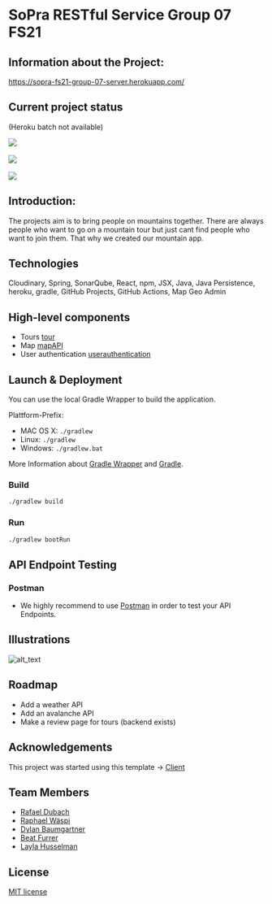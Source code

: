 # SoPra RESTful Service Group 07 FS21
## Information about the Project: 

https://sopra-fs21-group-07-server.herokuapp.com/

## Current project status
(Heroku batch not available)
<p align="left">
  <a href="https://github.com/sopra-fs21-group-07/server/actions">
    <img src="https://github.com/sopra-fs21-group-07/server/workflows/Deploy%20Project/badge.svg">
  </a>
  <br></br>
  <a href="https://sonarcloud.io/dashboard?id=sopra-fs21-group-07_server">
      <img src="https://sonarcloud.io/api/project_badges/measure?project=sopra-fs21-group-07_server&metric=coverage">
  </a>
  <br></br>
  <a href="https://sonarcloud.io/dashboard?id=sopra-fs21-group-07_server">
        <img src="https://sonarcloud.io/api/project_badges/measure?project=sopra-fs21-group-07_server&metric=alert_status">
    </a>
</p>

## Introduction: 
The projects aim is to bring people on mountains together. There are always people who want to go on a mountain tour but just cant find people who want to join them. That why we created our mountain app.

## Technologies
Cloudinary,
Spring,
SonarQube,
React,
npm,
JSX,
Java,
Java Persistence,
heroku,
gradle,
GitHub Projects,
GitHub Actions,
Map Geo Admin

## High-level components

- Tours [tour](https://github.com/sopra-fs21-group-07/server/tree/main/src/main/java/sopra/tour)
- Map [mapAPI](https://github.com/sopra-fs21-group-07/server/tree/main/src/main/java/sopra/mapAPI)
- User authentication [userauthentication](https://github.com/sopra-fs21-group-07/server/tree/main/src/main/java/sopra/userauthentication)

## Launch & Deployment

You can use the local Gradle Wrapper to build the application.

Plattform-Prefix:

-   MAC OS X: `./gradlew`
-   Linux: `./gradlew`
-   Windows: `./gradlew.bat`

More Information about [Gradle Wrapper](https://docs.gradle.org/current/Userguide/gradle_wrapper.html) and [Gradle](https://gradle.org/docs/).

### Build

```bash
./gradlew build
```

### Run

```bash
./gradlew bootRun
```


## API Endpoint Testing

### Postman

-   We highly recommend to use [Postman](https://www.getpostman.com) in order to test your API Endpoints.

## Illustrations

![alt_text](https://github.com/sopra-fs21-group-07/client/blob/main/src/components/images/Dashboard_App.png)

## Roadmap

- Add a weather API
- Add an avalanche API
- Make a review page for tours (backend exists)

## Acknowledgements

This project was started using this template -> [Client](https://github.com/HASEL-UZH/sopra-fs21-template-client)

## Team Members

- [Rafael Dubach](https://github.com/radubauzh)
- [Raphael Wäspi](https://github.com/sumsumcity)
- [Dylan Baumgartner](https://github.com/mrspacerobot)
- [Beat Furrer](https://github.com/elBeato)
- [Layla Husselman](https://github.com/14y14)

## License

[MIT license](https://github.com/sopra-fs21-group-07/client/blob/master/LICENSE)
